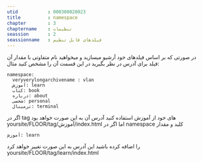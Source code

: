 ```yaml
---
utid           : 000300020023
title          : namespace
chapter        : 3
chaptername    : تنظیمات
seassion       : 2
seassionname   : فیلدهای قابل تنظیم
---
```



<p>در صورتی که بر اساس فیلدهای خود آرشیو میسازید و میخواهید نام متفاوتی با مقدار آن فیلد برای آدرس در نظر بگیرید در این قسمت آن را مشخص کنید
مثال:</p>

<pre><code>namespace:
  veryverylongarchivename : vlan
  آموزش: learn
  کتاب: book
  درباره: about
  شخصی: personal
  ترمینال: terminal
</code></pre>

<p>اگر در tag های خود از آموزش استفاده کنید آدرس آن به این صورت خواهد بود
    yoursite/FLOOR/tag/آموزش/index.html
اما اگر در namespace کلید و مقدار</p>

<pre><code>آموزش: learn
</code></pre>

<p>را اضافه کرده باشید این آدرس به این صورت تغییر خواهد کرد
    yoursite/FLOOR/tag/learn/index.html</p>


